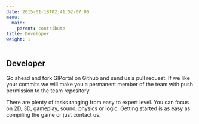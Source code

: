 ```yaml
---
date: 2015-01-18T02:41:52-07:00
menu:
  main:
    parent: contribute
title: Developer
weight: 1
---
```


## Developer

Go ahead and fork GlPortal on Github and send us a pull request. If we like your commits we will make you a permanent member of the team with push permission to the team repository.

There are plenty of tasks ranging from easy to expert level. You can focus on 2D, 3D, gameplay, sound, physics or logic. 
Getting started is as easy as compiling the game or just contact us.
